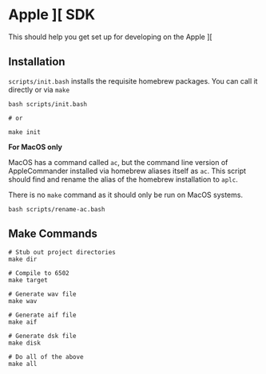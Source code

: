 # Apple ][ SDK

This should help you get set up for developing on the Apple ][

## Installation

`scripts/init.bash` installs the requisite homebrew packages. You can call it directly or via `make`

```
bash scripts/init.bash

# or

make init
```

**For MacOS only**

MacOS has a command called `ac`, but the command line version of AppleCommander installed via homebrew aliases itself as `ac`. This script should find and rename the alias of the homebrew installation to `aplc`.

There is no `make` command as it should only be run on MacOS systems.

```
bash scripts/rename-ac.bash
```

## Make Commands

```
# Stub out project directories
make dir

# Compile to 6502
make target

# Generate wav file
make wav

# Generate aif file
make aif

# Generate dsk file
make disk

# Do all of the above
make all
```